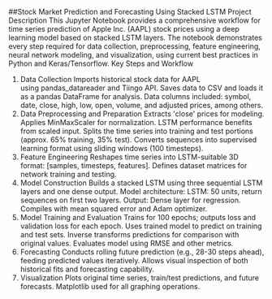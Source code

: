 ##Stock Market Prediction and Forecasting Using Stacked LSTM
Project Description
This Jupyter Notebook provides a comprehensive workflow for time series prediction of Apple Inc. (AAPL) stock prices using a deep learning model based on stacked LSTM layers. The notebook demonstrates every step required for data collection, preprocessing, feature engineering, neural network modeling, and visualization, using current best practices in Python and Keras/Tensorflow.​
Key Steps and Workflow
1. Data Collection
Imports historical stock data for AAPL using pandas_datareader and Tiingo API.
Saves data to CSV and loads it as a pandas DataFrame for analysis.
Data columns included: symbol, date, close, high, low, open, volume, and adjusted prices, among others.​
2. Data Preprocessing and Preparation
Extracts 'close' prices for modeling.
Applies MinMaxScaler for normalization. LSTM performance benefits from scaled input.
Splits the time series into training and test portions (approx. 65% training, 35% test).
Converts sequences into supervised learning format using sliding windows (100 timesteps).​
3. Feature Engineering
Reshapes time series into LSTM-suitable 3D format: [samples, timesteps, features].
Defines dataset matrices for network training and testing.​
4. Model Construction
Builds a stacked LSTM using three sequential LSTM layers and one dense output.
Model architecture:
LSTM: 50 units, return sequences on first two layers.
Output: Dense layer for regression.
Compiles with mean squared error and Adam optimizer.​
5. Model Training and Evaluation
Trains for 100 epochs; outputs loss and validation loss for each epoch.
Uses trained model to predict on training and test sets.
Inverse transforms predictions for comparison with original values.
Evaluates model using RMSE and other metrics.​
6. Forecasting
Conducts rolling future prediction (e.g., 28-30 steps ahead), feeding predicted values iteratively.
Allows visual inspection of both historical fits and forecasting capability.​
7. Visualization
Plots original time series, train/test predictions, and future forecasts.
Matplotlib used for all graphing operations.
